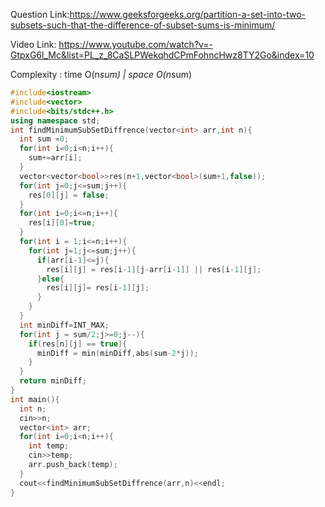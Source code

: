 Question Link:https://www.geeksforgeeks.org/partition-a-set-into-two-subsets-such-that-the-difference-of-subset-sums-is-minimum/

Video Link: https://www.youtube.com/watch?v=-GtpxG6l_Mc&list=PL_z_8CaSLPWekqhdCPmFohncHwz8TY2Go&index=10

Complexity : time O(n*sum) | space O(n*sum)

```cpp
#include<iostream>
#include<vector>
#include<bits/stdc++.h>
using namespace std;
int findMinimumSubSetDiffrence(vector<int> arr,int n){
  int sum =0;
  for(int i=0;i<n;i++){
    sum+=arr[i];
  }
  vector<vector<bool>>res(n+1,vector<bool>(sum+1,false));
  for(int j=0;j<=sum;j++){
    res[0][j] = false;
  }
  for(int i=0;i<=n;i++){
    res[i][0]=true;
  }
  for(int i = 1;i<=n;i++){
    for(int j=1;j<=sum;j++){
      if(arr[i-1]<=j){
        res[i][j] = res[i-1][j-arr[i-1]] || res[i-1][j];
      }else{
        res[i][j]= res[i-1][j];
      }
    }
  }
  int minDiff=INT_MAX;
  for(int j = sum/2;j>=0;j--){
    if(res[n][j] == true){
      minDiff = min(minDiff,abs(sum-2*j));
    }
  }
  return minDiff;
}
int main(){
  int n;
  cin>>n;
  vector<int> arr;
  for(int i=0;i<n;i++){
    int temp;
    cin>>temp;
    arr.push_back(temp);
  }
  cout<<findMinimumSubSetDiffrence(arr,n)<<endl;
}

```

